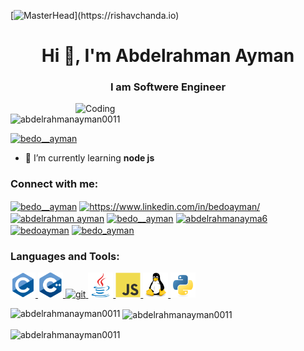 [![MasterHead](https://1.bp.blogspot.com/-7A4WynwLsM...)](https://rishavchanda.io)
<h1 align="center">Hi 👋, I'm Abdelrahman Ayman</h1>
<h3 align="center">I am Softwere Engineer</h3>
<img align="right" alt="Coding" width="400" src="https://media.giphy.com/media/v1.Y2lkPTc5MGI3NjExOW4wMHk2bXBzYzFmcWwxdTI3Z2E3b3Q3dnE1M3NoZ2xqdG53eHJvdiZlcD12MV9pbnRlcm5hbF9naWZfYnlfaWQmY3Q9Zw/iIqmM5tTjmpOB9mpbn/giphy.gif">
<p align="left"> <img src="https://komarev.com/ghpvc/?username=abdelrahmanayman0011&label=Profile%20views&color=0e75b6&style=flat" alt="abdelrahmanayman0011" /> </p>

<p align="left"> <a href="https://twitter.com/bedo__ayman" target="blank"><img src="https://img.shields.io/twitter/follow/bedo__ayman?logo=twitter&style=for-the-badge" alt="bedo__ayman" /></a> </p>

- 🌱 I’m currently learning **node js**

<h3 align="left">Connect with me:</h3>
<p align="left">
<a href="https://twitter.com/bedo__ayman" target="blank"><img align="center" src="https://raw.githubusercontent.com/rahuldkjain/github-profile-readme-generator/master/src/images/icons/Social/twitter.svg" alt="bedo__ayman" height="30" width="40" /></a>
<a href="https://linkedin.com/in/https://www.linkedin.com/in/bedoayman/" target="blank"><img align="center" src="https://raw.githubusercontent.com/rahuldkjain/github-profile-readme-generator/master/src/images/icons/Social/linked-in-alt.svg" alt="https://www.linkedin.com/in/bedoayman/" height="30" width="40" /></a>
<a href="https://fb.com/abdelrahman ayman" target="blank"><img align="center" src="https://raw.githubusercontent.com/rahuldkjain/github-profile-readme-generator/master/src/images/icons/Social/facebook.svg" alt="abdelrahman ayman" height="30" width="40" /></a>
<a href="https://instagram.com/bedo__ayman" target="blank"><img align="center" src="https://raw.githubusercontent.com/rahuldkjain/github-profile-readme-generator/master/src/images/icons/Social/instagram.svg" alt="bedo__ayman" height="30" width="40" /></a>
<a href="https://www.hackerrank.com/abdelrahmanayma6" target="blank"><img align="center" src="https://raw.githubusercontent.com/rahuldkjain/github-profile-readme-generator/master/src/images/icons/Social/hackerrank.svg" alt="abdelrahmanayma6" height="30" width="40" /></a>
<a href="https://codeforces.com/profile/bedoayman" target="blank"><img align="center" src="https://raw.githubusercontent.com/rahuldkjain/github-profile-readme-generator/master/src/images/icons/Social/codeforces.svg" alt="bedoayman" height="30" width="40" /></a>
<a href="https://www.leetcode.com/bedo_ayman" target="blank"><img align="center" src="https://raw.githubusercontent.com/rahuldkjain/github-profile-readme-generator/master/src/images/icons/Social/leet-code.svg" alt="bedo_ayman" height="30" width="40" /></a>
</p>

<h3 align="left">Languages and Tools:</h3>
<p align="left"> <a href="https://www.cprogramming.com/" target="_blank" rel="noreferrer"> <img src="https://raw.githubusercontent.com/devicons/devicon/master/icons/c/c-original.svg" alt="c" width="40" height="40"/> </a> <a href="https://www.w3schools.com/cpp/" target="_blank" rel="noreferrer"> <img src="https://raw.githubusercontent.com/devicons/devicon/master/icons/cplusplus/cplusplus-original.svg" alt="cplusplus" width="40" height="40"/> </a> <a href="https://git-scm.com/" target="_blank" rel="noreferrer"> <img src="https://www.vectorlogo.zone/logos/git-scm/git-scm-icon.svg" alt="git" width="40" height="40"/> </a> <a href="https://www.java.com" target="_blank" rel="noreferrer"> <img src="https://raw.githubusercontent.com/devicons/devicon/master/icons/java/java-original.svg" alt="java" width="40" height="40"/> </a> <a href="https://developer.mozilla.org/en-US/docs/Web/JavaScript" target="_blank" rel="noreferrer"> <img src="https://raw.githubusercontent.com/devicons/devicon/master/icons/javascript/javascript-original.svg" alt="javascript" width="40" height="40"/> </a> <a href="https://www.linux.org/" target="_blank" rel="noreferrer"> <img src="https://raw.githubusercontent.com/devicons/devicon/master/icons/linux/linux-original.svg" alt="linux" width="40" height="40"/> </a> <a href="https://www.python.org" target="_blank" rel="noreferrer"> <img src="https://raw.githubusercontent.com/devicons/devicon/master/icons/python/python-original.svg" alt="python" width="40" height="40"/> </a> </p>

<p><img align="left" src="https://github-readme-stats.vercel.app/api/top-langs?username=abdelrahmanayman0011&show_icons=true&locale=en&layout=compact" alt="abdelrahmanayman0011" /></p>

<p>&nbsp;<img align="center" src="https://github-readme-stats.vercel.app/api?username=abdelrahmanayman0011&show_icons=true&locale=en" alt="abdelrahmanayman0011" /></p>

<p><img align="center" src="https://github-readme-streak-stats.herokuapp.com/?user=abdelrahmanayman0011&" alt="abdelrahmanayman0011" /></p>

